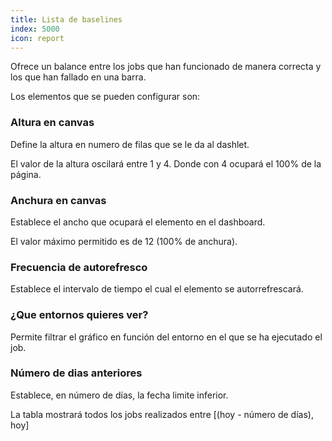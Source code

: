 ```yaml
---
title: Lista de baselines
index: 5000
icon: report
---
```


Ofrece un balance entre los jobs que han funcionado de manera correcta y los que han fallado en una barra.

Los elementos que se pueden configurar son:

### Altura en canvas

Define la altura en numero de filas que se le da al dashlet.

El valor de la altura oscilará entre 1 y 4. Donde con 4 ocupará el 100% de la página.

### Anchura en canvas

Establece el ancho que ocupará el elemento en el dashboard.

El valor máximo permitido es de 12 (100% de anchura).

### Frecuencia de autorefresco

Establece el intervalo de tiempo el cual el elemento se autorrefrescará.

### ¿Que entornos quieres ver?

Permite filtrar el gráfico en función del entorno en el que se ha ejecutado el job.

### Número de dias anteriores

Establece, en número de días, la fecha limite inferior.

La tabla mostrará todos los jobs realizados entre [(hoy - número de días), hoy]
